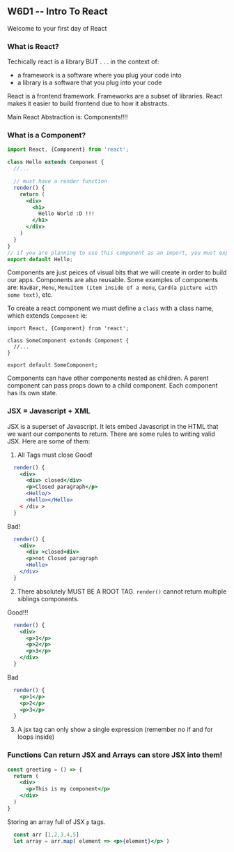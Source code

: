 ## W6D1  -- Intro To React

Welcome to your first day of React

### What is React?

Techically react is a library BUT . . . in the context of:

  - a framework is a software where you plug your code into
  - a library is a software that you plug into your code

React is a frontend framework. Frameworks are a subset of libraries. React makes it easier to build frontend due to how it abstracts.

Main React Abstraction is: Components!!!!

### What is a Component?

```jsx
import React, {Component} from 'react';

class Hello extends Component {
  //...

  // must have a render function
  render() {
    return (
      <div>
        <h1>
          Hello World :D !!!
        </h1>
      </div>
    )
  }
}
// if you are planning to use this component as an import, you must export it.
export default Hello;
```

Components are just peices of visual bits that we will create in order to build our apps. Components are also reusable. Some examples of components are: `NavBar`, `Menu`, `MenuItem (item inside of a menu`, `Card(a picture with some text)`, etc.

To create a react component we must define a `class` with a class name, which extends `Component`
ie:

```
import React, {Component} from 'react';

class SomeComponent extends Component {
  //...
}

export default SomeComponent;
```

Components can have other components nested as children. A parent component can pass props down to a child component. Each component has its own state.

### JSX = Javascript + XML

JSX is a superset of Javascript. It lets embed Javascript in the HTML that we want our components to return. There are some rules to writing valid JSX. Here are some of them:

1) All Tags must close
Good!

```jsx
  render() {
    <div>
      <div> closed</div>
      <p>Closed paragraph</p>
      <Hello/>
      <Hello></Hello>
    < /div >
  }
```

Bad!

```jsx
  render() {
    <div>
      <div >closed<div>
      <p>not Closed paragraph
      <Hello>
    </div>
  }

```

2) There absolutely MUST BE A ROOT TAG. `render()` cannot return multiple siblings components.

Good!!!

```jsx
  render() {
    <div>
      <p>1</p>
      <p>2</p>
      <p>3</p>
    </div>
  }
```

Bad
```jsx
  render() {
    <p>1</p>
    <p>2</p>
    <p>3</p>
  }
```

3) A jsx tag can only show a single expression (remember no if and for loops inside)

### Functions Can return JSX and Arrays can store JSX into them!

```jsx
const greeting = () => {
  return (
    <div>
      <p>This is my component</p>
    </div>
  )
}
```

Storing an array full of JSX `p` tags.
```jsx
  const arr [1,2,3,4,5]
  let array = arr.map( element => <p>{element}</p> )
```
